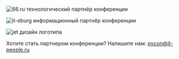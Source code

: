 ![66.ru](http://dropbucket.ru/pycon/66) технологический партнёр конференции

![it-eburg](http://dropbucket.ru/pycon/iteburg) информационный партнёр конференции

![jet](http://dropbucket.ru/pycon/jet) дизайн логотипа

Хотите стать партнером конференции? Напишите нам: pycon@it-people.ru
